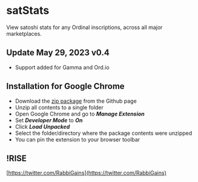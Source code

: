 # satStats
  View satoshi stats for any Ordinal inscriptions, across all major marketplaces.


## Update May 29, 2023 v0.4
  - Support added for Gamma and Ord.io
 


## Installation for Google Chrome

- Download the [zip package](https://github.com/RabbiGains-eth/satStats/archive/refs/heads/main.zip) from the Github page
- Unzip all contents to a single folder
- Open Google Chrome and go to ***Manage Extension***
- Set ***Developer Mode*** to ***On***
- Click ***Load Unpacked***
- Select the folder/directory where the package contents were unzipped
- You can pin the extension to your browser toolbar



## !RISE

[https://twitter.com/RabbiGains](https://twitter.com/RabbiGains)
